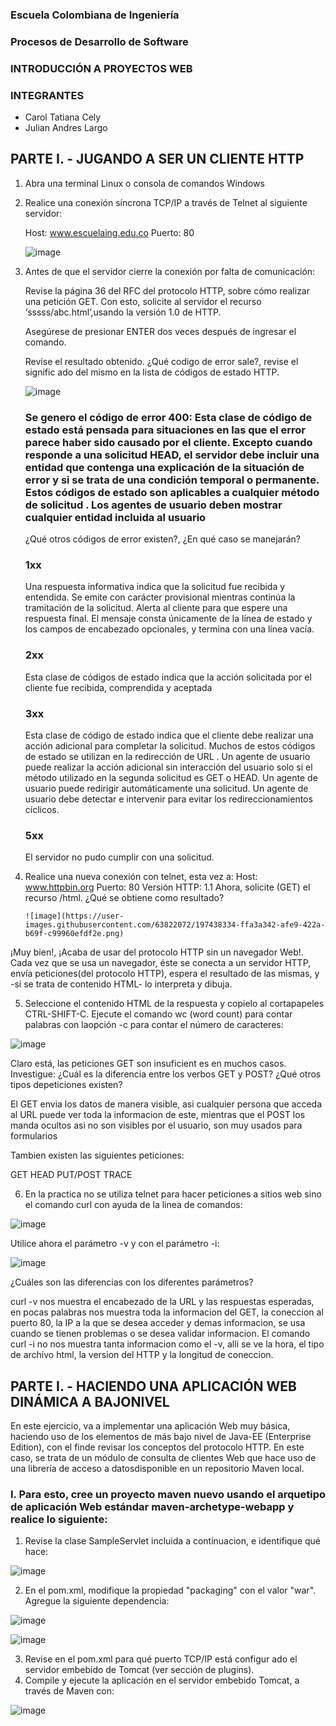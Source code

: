 ### Escuela Colombiana de Ingeniería

### Procesos de Desarrollo de Software

### INTRODUCCIÓN A PROYECTOS WEB

### INTEGRANTES 

* Carol Tatiana Cely 
* Julian Andres Largo 

## PARTE I. - JUGANDO A SER UN CLIENTE HTTP

1. Abra una terminal Linux o consola de comandos Windows
2. Realice una conexión síncrona TCP/IP a través de Telnet al siguiente servidor:

   Host: www.escuelaing.edu.co
    Puerto: 80
    
    ![image](https://user-images.githubusercontent.com/63822072/197437403-79696d43-02bf-4145-a28c-4b99a0cd3808.png)
    
3. Antes de que el servidor cierre la conexión por falta de comunicación:

    Revise la página 36 del RFC del protocolo HTTP, sobre cómo realizar una petición GET. Con esto, solicite al servidor el recurso ‘sssss/abc.html’,usando la versión 1.0 de HTTP.
    
    Asegúrese de presionar ENTER dos veces después de ingresar el comando.
    
    Revise el resultado obtenido. ¿Qué codigo de error sale?, revise el signific ado del mismo en la lista de códigos de estado HTTP.
    
    ![image](https://user-images.githubusercontent.com/63822072/197437876-4d5d745c-0fcd-4abc-b1c1-baa637893ce2.png)

   ### Se genero el código de error 400: Esta clase de código de estado está pensada para situaciones en las que el error parece haber sido causado por el cliente. Excepto cuando responde a una solicitud HEAD, el servidor debe incluir una entidad que contenga una explicación de la situación de error y si se trata de una condición temporal o permanente. Estos códigos de estado son aplicables a cualquier método de solicitud . Los agentes de usuario deben mostrar cualquier entidad incluida al usuario
    
    ¿Qué otros códigos de error existen?, ¿En qué caso se manejarán?
    
    ### 1xx 
    
    Una respuesta informativa indica que la solicitud fue recibida y entendida. Se emite con carácter provisional mientras continúa la tramitación de la solicitud. Alerta al cliente para que espere una respuesta final. El mensaje consta únicamente de la línea de estado y los campos de encabezado opcionales, y termina con una línea vacía. 
    
    ### 2xx
    
    Esta clase de códigos de estado indica que la acción solicitada por el cliente fue recibida, comprendida y aceptada
    
    ### 3xx
    
    Esta clase de código de estado indica que el cliente debe realizar una acción adicional para completar la solicitud. Muchos de estos códigos de estado se utilizan en la redirección de URL . Un agente de usuario puede realizar la acción adicional sin interacción del usuario solo si el método utilizado en la segunda solicitud es GET o HEAD. Un agente de usuario puede redirigir automáticamente una solicitud. Un agente de usuario debe detectar e intervenir para evitar los redireccionamientos cíclicos.
    
    ### 5xx
    
    El servidor no pudo cumplir con una solicitud.
    
4. Realice una nueva conexión con telnet, esta vez a:
       Host: www.httpbin.org
       Puerto: 80
       Versión HTTP: 1.1
       Ahora, solicite (GET) el recurso /html. ¿Qué se obtiene como resultado?
       
       ![image](https://user-images.githubusercontent.com/63822072/197438334-ffa3a342-afe9-422a-b69f-c99960efdf2e.png)

¡Muy bien!, ¡Acaba de usar del protocolo HTTP sin un navegador Web!. Cada vez que se usa un navegador, éste se conecta a un servidor HTTP, envía peticiones(del protocolo HTTP), espera el resultado de las mismas, y -si se trata de contenido HTML- lo interpreta y dibuja.

5. Seleccione el contenido HTML de la respuesta y copielo al cortapapeles CTRL-SHIFT-C. Ejecute el comando wc (word count) para contar palabras con laopción -c para contar el número de caracteres:

![image](https://user-images.githubusercontent.com/63822072/197438462-0916f5ab-995d-49db-8f17-39f9c637ae31.png)

Claro está, las peticiones GET son insuficient es en muchos casos. Investigue: ¿Cuál es la diferencia entre los verbos GET y POST? ¿Qué otros tipos depeticiones existen?

El GET envia los datos de manera visible, asi cualquier persona que acceda al URL puede ver toda la informacion de este, mientras que el POST los manda ocultos asi no son visibles por el usuario, son muy usados para formularios

Tambien existen las siguientes peticiones:

GET
HEAD
PUT/POST
TRACE

6. En la practica no se utiliza telnet para hacer peticiones a sitios web sino el comando curl con ayuda de la linea de comandos:

![image](https://user-images.githubusercontent.com/63822072/197438800-091fdf15-5b0b-4ee1-b81f-bd46f862da48.png)

Utilice ahora el parámetro -v y con el parámetro -i:

![image](https://user-images.githubusercontent.com/63822072/197438864-b301eaae-42a7-4e4b-a389-f8b9d3ed4916.png)

¿Cuáles son las diferencias con los diferentes parámetros?

curl -v nos muestra el encabezado de la URL y las respuestas esperadas, en pocas palabras nos muestra toda la informacion del GET, la coneccion al puerto 80, la IP a la que se desea acceder y demas informacion, se usa cuando se tienen problemas o se desea validar informacion. El comando curl -i no nos muestra tanta informacion como el -v, alli se ve la hora, el tipo de archivo html, la version del HTTP y la longitud de coneccion.

## PARTE I. - HACIENDO UNA APLICACIÓN WEB DINÁMICA A BAJONIVEL

En este ejercicio, va a implementar una aplicación Web muy básica, haciendo uso de los elementos de más bajo nivel de Java-EE (Enterprise Edition), con el finde revisar los conceptos del protocolo HTTP. En este caso, se trata de un módulo de consulta de clientes Web que hace uso de una librería de acceso a datosdisponible en un repositorio Maven local.

### I. Para esto, cree un proyecto maven nuevo usando el arquetipo de aplicación Web estándar maven-archetype-webapp y realice lo siguiente:

1. Revise la clase SampleServlet incluida a continuacion, e identifique qué hace:

![image](https://user-images.githubusercontent.com/63822072/197439304-37b7b613-06ac-435f-8f5d-551bf4b1cf55.png)

2. En el pom.xml, modifique la propiedad "packaging" con el valor "war". Agregue la siguiente dependencia:

![image](https://user-images.githubusercontent.com/63822072/197439361-3651c0f0-0ada-4a8f-9517-d8bb24462225.png)

![image](https://user-images.githubusercontent.com/63822072/197439428-e19ebf06-1cf5-4392-95b7-23390f803e77.png)

3. Revise en el pom.xml para qué puerto TCP/IP está configur ado el servidor embebido de Tomcat (ver sección de plugins).
4. Compile y ejecute la aplicación en el servidor embebido Tomcat, a través de Maven con:

![image](https://user-images.githubusercontent.com/63822072/197439470-fcfba6eb-953b-45bd-9889-c0686312d32b.png)

